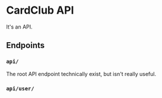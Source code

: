 # CardClub API
It's an API.

## Endpoints

### `api/`

The root API endpoint technically exist, but isn't really useful.

### `api/user/`


